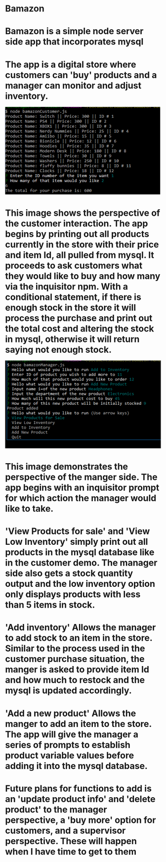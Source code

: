 # Bamazon

# Bamazon is a simple node server side app that incorporates mysql

# The app is a digital store where customers can 'buy' products and a manager can monitor and adjust inventory.

![demo of customer perspective](./customer.png)

# This image shows the perspective of the customer interaction. The app begins by printing out all products currently in the store with their price and item Id, all pulled from mysql. It proceeds to ask customers what they would like to buy and how many via the inquisitor npm. With a conditional statement, if there is enough stock in the store it will process the purchase and print out the total cost and altering the stock in mysql, otherwise it will return saying not enough stock.

![demo of manager perspective](./manager.png)

# This image demonstrates the perspective of the manger side. The app begins with an inquisitor prompt for which action the manager would like to take.

  # 'View Products for sale' and 'View Low Inventory' simply print out all products in the mysql database like in the customer demo. The manager side also gets a stock quantity output and the low inventory option only displays products with less than 5 items in stock.
  # 'Add inventory' Allows the manager to add stock to an item in the store. Similar to the process used in the customer purchase situation, the manger is asked to provide item Id and how much to restock and the mysql is updated accordingly.
  # 'Add a new product' Allows the manger to add an item to the store. The app will give the manager a series of prompts to establish product variable values before adding it into the mysql database.
  
  
  
  # Future plans for functions to add is an 'update product info' and 'delete product' to the manager perspective, a 'buy more' option for customers, and a supervisor perspective. These will happen when I have time to get to them 
